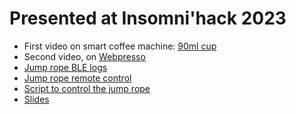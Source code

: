 # Presented at Insomni'hack 2023

- First video on smart coffee machine: [90ml cup](https://github.com/cryptax/talks/blob/master/BSidesMunich2020/join-coffee-90ml.mp4)
- Second video, on [Webpresso](https://github.com/cryptax/webpresso/blob/master/videos/join-ristretto.mp4)
- [Jump rope BLE logs](./jumprope-ble-logs.mp4)
- [Jump rope remote control](./jump-ctrl.mp4)
- [Script to control the jump rope](./whad_jumprope.py)
- [Slides](./nesjump.pdf)